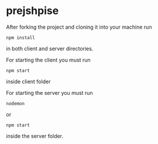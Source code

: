 # prejshpise

After forking the project and cloning it into your machine run
```
npm install
```
in both client and server directories.

For starting the client you must run
```
npm start
```
inside client folder


For starting the server you must run
```
nodemon
```
or
```
npm start
```
inside the server folder.
